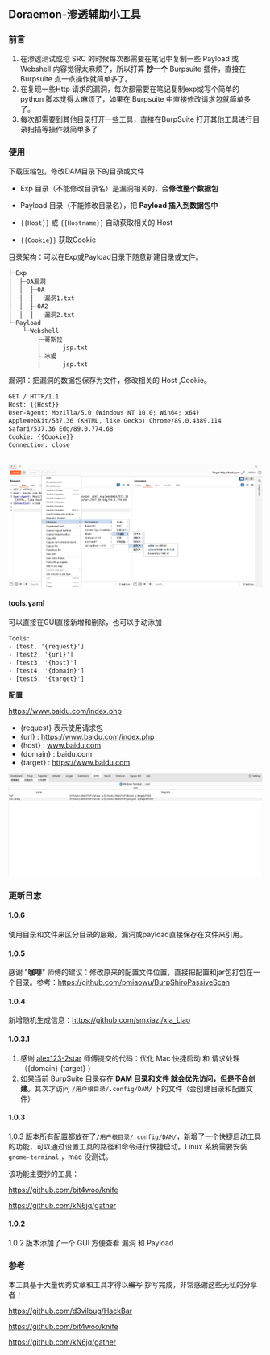 ## Doraemon-渗透辅助小工具

### 前言

1. 在渗透测试或挖 SRC 的时候每次都需要在笔记中复制一些 Payload 或 Webshell 内容觉得太麻烦了，所以打算 **抄一个** Burpsuite 插件，直接在 Burpsuite 点一点操作就简单多了。
2. 在复现一些Http 请求的漏洞，每次都需要在笔记复制exp或写个简单的 python 脚本觉得太麻烦了，如果在 Burpsuite 中直接修改请求包就简单多了。
3. 每次都需要到其他目录打开一些工具，直接在BurpSuite 打开其他工具进行目录扫描等操作就简单多了



### 使用

下载压缩包，修改DAM目录下的目录或文件

- Exp 目录（不能修改目录名）是漏洞相关的，会**修改整个数据包**

- Payload 目录（不能修改目录名），把 **Payload 插入到数据包中**

- `{{Host}}`  或 `{{Hostname}}` 自动获取相关的 Host
- `{{Cookie}}`  获取Cookie



目录架构：可以在Exp或Payload目录下随意新建目录或文件。

```
├─Exp
│  ├─OA漏洞
│  │  ├─OA
│  │  │   漏洞1.txt
│  │  ├─OA2
│  │  │   漏洞2.txt
└─Payload
    └─Webshell
        ├─哥斯拉
        │      jsp.txt
        ├─冰蝎
        │      jsp.txt
```

漏洞1：把漏洞的数据包保存为文件，修改相关的 Host ,Cookie。

```http
GET / HTTP/1.1
Host: {{Host}}
User-Agent: Mozilla/5.0 (Windows NT 10.0; Win64; x64) AppleWebKit/537.36 (KHTML, like Gecko) Chrome/89.0.4389.114 Safari/537.36 Edg/89.0.774.68
Cookie: {{Cookie}}
Connection: close


```





![](./images/1.png)



#### tools.yaml

可以直接在GUI直接新增和删除，也可以手动添加

```
Tools:
- [test, '{request}']
- [test2, '{url}']
- [test3, '{host}']
- [test4, '{domain}']
- [test5, '{target}']

```

**配置**

https://www.baidu.com/index.php

- {request} 表示使用请求包
- {url} : https://www.baidu.com/index.php
- {host} : www.baidu.com
- {domain} :  baidu.com
- {target} :  https://www.baidu.com



![](./images/2.png)





### 更新日志




#### 1.0.6

使用目录和文件来区分目录的层级，漏洞或payload直接保存在文件来引用。



#### 1.0.5

感谢 "**咖啡**" 师傅的建议：修改原来的配置文件位置，直接把配置和jar包打包在一个目录。参考：https://github.com/pmiaowu/BurpShiroPassiveScan



#### 1.0.4

新增随机生成信息：https://github.com/smxiazi/xia_Liao



#### 1.0.3.1

1. 感谢 [alex123-2star](https://github.com/alex123-2star) 师傅提交的代码：优化 Mac 快捷启动 和 请求处理（{domain}  {target} ）
2. 如果当前 BurpSuite 目录存在 **DAM 目录和文件 **就会优先访问，但是**不会创建**。其次才访问 `/用户根目录/.config/DAM/` 下的文件（会创建目录和配置文件）



#### 1.0.3

1.0.3 版本所有配置都放在了`/用户根目录/.config/DAM/`，新增了一个快捷启动工具的功能，可以通过设置工具的路径和命令进行快捷启动。Linux 系统需要安装 `gnome-terminal` ，mac 没测试。

该功能主要抄的工具：

https://github.com/bit4woo/knife

https://github.com/kN6jq/gather



#### 1.0.2

1.0.2 版本添加了一个 GUI 方便查看 漏洞 和 Payload



### 参考

本工具基于大量优秀文章和工具才得以~~编写~~ 抄写完成，非常感谢这些无私的分享者！

https://github.com/d3vilbug/HackBar

https://github.com/bit4woo/knife

https://github.com/kN6jq/gather
